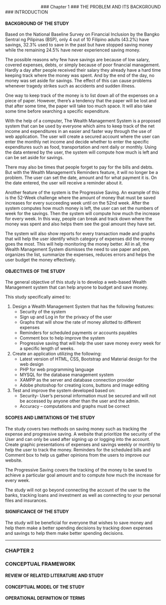 <div style="text-align: right">
### Chapter 1
### THE PROBLEM AND ITS BACKGROUND
</div>
### INTRODUCTION

#### BACKGROUND OF THE STUDY

Based on the National Baseline Survey on Financial Inclusion by the Bangko Sentral ng Pilipinas (BSP), only 4 out of 10 Filipino adults (43.2%) have savings, 32.3% used to save in the past but have stopped saving money while the remaining 24.5% have never experienced saving money. 

The possible reasons why few have savings are because of low salary, covered expenses, debts, or simply because of poor financial management. Hardly a day after people received their salary they already have a hard time keeping track where the money was spent. And by the end of the day, no money was set aside for savings. The effect of this can cause problems whenever tragedy strikes such as accidents and sudden illness. 

One way to keep track of the money is to list down all of the expenses on a piece of paper. However, there’s a tendency that the paper will be lost and that after some time, the paper will take too much space. It will also take some time before searching a specific expenditure. 

With the help of a computer, The Wealth Management System is a proposed system that can be used by everyone which aims to keep track of the net income and expenditures in an easier and faster way through the use of web application. The user will create a secured account where the user can enter the monthly net income and decide whether to enter the specific expenditures such as food, transportation and rent daily or monthly. Using the data entered by the user, the system will compute how much is left and can be set aside for savings. 

There may also be times that people forget to pay for the bills and debts. But with the Wealth Management’s Reminders feature, it will no longer be a problem. The user can set the date, amount and for what payment it is. On the date entered, the user will receive a reminder about it. 

Another feature of the system is the Progressive Saving. An example of this is the 52-Week challenge where the amount of money that must be saved increases for every succeeding week until on the 52nd week. After the system computes how much money is left, the user can set the numbers of week for the savings. Then the system will compute how much the increase for every week. In this way, people can break and track down where the money was spent and also helps them see the goal amount they have set.

The system will also show reports for every transaction made and graphs that will help the user identify which category of expenses did the money goes the most. This will help monitoring the money better. All in all, the Wealth Management System dismisses the need to use paper and pen, organizes the list, summarize the expenses, reduces errors and helps the user budget the money effectively.
	
#### OBJECTIVES OF THE STUDY

The general objective of this study is to develop a web-based Wealth Management system that can help anyone to budget and save money.

This study specifically aimed to:

1.	Design a Wealth Management System that has the following features:
	*	Security of the system
	*	Sign up and Log in for the privacy of the user
	*	Graphs that will show the rate of money allotted to different expenses
	*	Reminders for scheduled payments or accounts payables
	*	Comment box to help improve the system
	*	Progressive saving that will help the user save money every week for a specific length of weeks.
2.	Create an application utilizing the following:
	*	Latest version of HTML, CSS, Bootstrap and Material design for the web design
	*	PHP for web programming language
	*	MYSQL for the database management system
	*	XAMPP as the server and database connection provider
	*	Adobe photoshop for creating icons, buttons and image editing
3.	Test and improve the system developed based on:
	*	Security- User’s personal information must be secured and will not be accessed by anyone other than the user and the admin.
	*	Accuracy – computations and graphs must be correct

#### SCOPES AND LIMITATIONS OF THE STUDY

The study covers two methods on saving money such as tracking the expense and progressive saving. A website that prioritize the security of the User and can only be used after signing up or logging into the account. Create graphic presentations of expenses and savings weekly or monthly to help the user to track the money. Reminders for the scheduled bills and Comment box to help us gather opinions from the users to improve our website.

The Progressive Saving covers the tracking of the money to be saved to achieve a particular goal amount and to compute how much the increase for every week. 

The study will not go beyond connecting the account of the user to the banks, tracking loans and investment as well as connecting to your personal files and insurances.

#### SIGNIFICANCE OF THE STUDY

The study will be beneficial for everyone that wishes to save money and help them make a better spending decisions by tracking down expenses and savings to help them make better spending decisions.

_____

### CHAPTER 2
### CONCEPTUAL FRAMEWORK

#### REVIEW OF RELATED LITERATURE AND STUDY
#### CONCEPTUAL MODEL OF THE STUDY
#### OPERATIONAL DEFINITION OF TERMS
